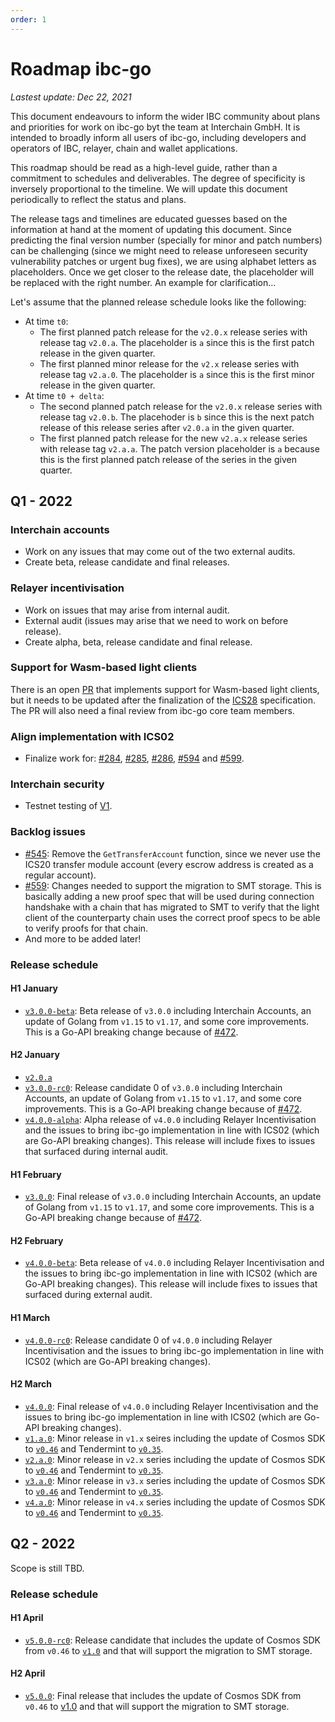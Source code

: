 ```yaml
---
order: 1
---
```


# Roadmap ibc-go

_Lastest update: Dec 22, 2021_

This document endeavours to inform the wider IBC community about plans and priorities for work on ibc-go byt the team at Interchain GmbH. It is intended to broadly inform all users of ibc-go, including developers and operators of IBC, relayer, chain and wallet applications.

This roadmap should be read as a high-level guide, rather than a commitment to schedules and deliverables. The degree of specificity is inversely proportional to the timeline. We will update this document periodically to reflect the status and plans.

The release tags and timelines are educated guesses based on the information at hand at the moment of updating this document. Since predicting the final version number (specially for minor and patch numbers) can be challenging (since we might need to release unforeseen security vulnerability patches or urgent bug fixes), we are using alphabet letters as placeholders. Once we get closer to the release date, the placeholder will be replaced with the right number. An example for clarification...

Let's assume that the planned release schedule looks like the following:
- At time `t0`:
  - The first planned patch release for the `v2.0.x` release series with release tag `v2.0.a`. The placeholder is `a` since this is the first patch release in the given quarter.
  - The first planned minor release for the `v2.x` release series with release tag `v2.a.0`. The placeholder is `a` since this is the first minor release in the given quarter.
- At time `t0 + delta`:
  - The second planned patch release for the `v2.0.x` release series with release tag `v2.0.b`. The placehoder is `b` since this is the next patch release of this release series after `v2.0.a` in the given quarter.
  - The first planned patch release for the new `v2.a.x` release series with release tag `v2.a.a`. The patch version placeholder is `a` because this is the first planned patch release of the series in the given quarter.
## Q1 - 2022

### Interchain accounts 

- Work on any issues that may come out of the two external audits.
- Create beta, release candidate and final releases.

### Relayer incentivisation

- Work on issues that may arise from internal audit.
- External audit (issues may arise that we need to work on before release).
- Create alpha, beta, release candidate and final release.

### Support for Wasm-based light clients

There is an open [PR](https://github.com/cosmos/ibc-go/pull/208) that implements support for Wasm-based light clients, but it needs to be updated after the finalization of the [ICS28](https://github.com/cosmos/ibc/tree/master/spec/client/ics-008-wasm-client) specification. The PR will also need a final review from ibc-go core team members.
 
### Align implementation with ICS02

- Finalize work for: [#284](https://github.com/cosmos/ibc-go/issues/284), [#285](https://github.com/cosmos/ibc-go/issues/285), [#286](https://github.com/cosmos/ibc-go/issues/286), [#594](https://github.com/cosmos/ibc-go/issues/594) and [#599](https://github.com/cosmos/ibc-go/issues/599). 

### Interchain security

- Testnet testing of [V1](https://github.com/cosmos/gaia/blob/main/docs/interchain-security.md#v1---full-validator-set).

### Backlog issues

- [#545](https://github.com/cosmos/ibc-go/issues/545): Remove the `GetTransferAccount` function, since we never use the ICS20 transfer module account (every escrow address is created as a regular account).
- [#559](https://github.com/cosmos/ibc-go/issues/559): Changes needed to support the migration to SMT storage. This is basically adding a new proof spec that will be used during connection handshake with a chain that has migrated to SMT to verify that the light client of the counterparty chain uses the correct proof specs to be able to verify proofs for that chain.
- And more to be added later!

### Release schedule

#### H1 January

- [`v3.0.0-beta`](https://github.com/cosmos/ibc-go/milestone/12): Beta release of `v3.0.0` including Interchain Accounts, an update of Golang from `v1.15` to `v1.17`, and some core improvements. This is a Go-API breaking change because of [#472](https://github.com/cosmos/ibc-go/issues/472).

#### H2 January

- [`v2.0.a`](https://github.com/cosmos/ibc-go/milestone/14)
- [`v3.0.0-rc0`](https://github.com/cosmos/ibc-go/milestone/12): Release candidate 0 of `v3.0.0` including Interchain Accounts, an update of Golang from `v1.15` to `v1.17`, and some core improvements. This is a Go-API breaking change because of [#472](https://github.com/cosmos/ibc-go/issues/472).
- [`v4.0.0-alpha`](https://github.com/cosmos/ibc-go/milestone/16): Alpha release of `v4.0.0` including Relayer Incentivisation and the issues to bring ibc-go implementation in line with ICS02 (which are Go-API breaking changes). This release will include fixes to issues that surfaced during internal audit.

#### H1 February

- [`v3.0.0`](https://github.com/cosmos/ibc-go/milestone/12): Final release of `v3.0.0` including Interchain Accounts, an update of Golang from `v1.15` to `v1.17`, and some core improvements. This is a Go-API breaking change because of [#472](https://github.com/cosmos/ibc-go/issues/472).

#### H2 February

- [`v4.0.0-beta`](https://github.com/cosmos/ibc-go/milestone/16): Beta release of `v4.0.0` including Relayer Incentivisation and the issues to bring ibc-go implementation in line with ICS02 (which are Go-API breaking changes). This release will include fixes to issues that surfaced during external audit.

#### H1 March

- [`v4.0.0-rc0`](https://github.com/cosmos/ibc-go/milestone/16): Release candidate 0 of `v4.0.0` including Relayer Incentivisation and the issues to bring ibc-go implementation in line with ICS02 (which are Go-API breaking changes).

#### H2 March

- [`v4.0.0`](https://github.com/cosmos/ibc-go/milestone/16): Final release of `v4.0.0` including Relayer Incentivisation and the issues to bring ibc-go implementation in line with ICS02 (which are Go-API breaking changes).
- [`v1.a.0`](https://github.com/cosmos/ibc-go/milestone/17): Minor release in `v1.x` seires including the update of Cosmos SDK to [`v0.46`](https://github.com/cosmos/cosmos-sdk/milestone/46) and Tendermint to [`v0.35`](https://github.com/tendermint/tendermint/releases/tag/v0.35.0).
- [`v2.a.0`](https://github.com/cosmos/ibc-go/milestone/18): Minor release in `v2.x` series including the update of Cosmos SDK to [`v0.46`](https://github.com/cosmos/cosmos-sdk/milestone/46) and Tendermint to [`v0.35`](https://github.com/tendermint/tendermint/releases/tag/v0.35.0).
- [`v3.a.0`](https://github.com/cosmos/ibc-go/milestone/19): Minor release in `v3.x` series including the update of Cosmos SDK to [`v0.46`](https://github.com/cosmos/cosmos-sdk/milestone/46) and Tendermint to [`v0.35`](https://github.com/tendermint/tendermint/releases/tag/v0.35.0).
- [`v4.a.0`](https://github.com/cosmos/ibc-go/milestone/22): Minor release in `v4.x` series including the update of Cosmos SDK to [`v0.46`](https://github.com/cosmos/cosmos-sdk/milestone/46) and Tendermint to [`v0.35`](https://github.com/tendermint/tendermint/releases/tag/v0.35.0).

## Q2 - 2022

Scope is still TBD.

### Release schedule

#### H1 April

- [`v5.0.0-rc0`](https://github.com/cosmos/ibc-go/milestone/21): Release candidate that includes the update of Cosmos SDK from `v0.46` to [`v1.0`](https://github.com/cosmos/cosmos-sdk/milestone/52) and that will support the migration to SMT storage.

#### H2 April

- [`v5.0.0`](https://github.com/cosmos/ibc-go/milestone/21): Final release that includes the update of Cosmos SDK from `v0.46` to [v1.0](https://github.com/cosmos/cosmos-sdk/milestone/52) and that will support the migration to SMT storage.